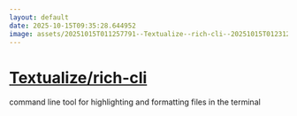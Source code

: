 ```yaml
---
layout: default
date: 2025-10-15T09:35:28.644952
image: assets/20251015T011257791--Textualize--rich-cli--20251015T012312391--cropped.png
---
```


# [Textualize/rich-cli](https://github.com/Textualize/rich-cli)

command line tool for highlighting and formatting files in the terminal
